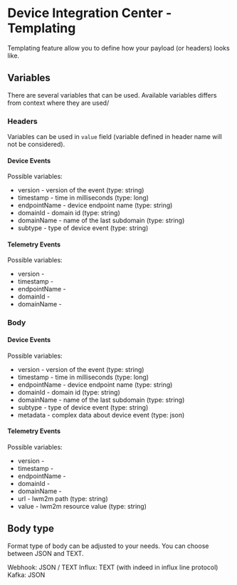 # Device Integration Center - Templating

Templating feature allow you to define how your payload (or headers) looks like.

## Variables

There are several variables that can be used. Available variables differs from context where they are used/

### Headers

Variables can be used in `value` field (variable defined in header name will not be considered).

#### Device Events

Possible variables:

* version - version of the event (type: string)
* timestamp - time in milliseconds (type: long)
* endpointName - device endpoint name (type: string)
* domainId - domain id (type: string)
* domainName - name of the last subdomain (type: string)
* subtype - type of device event (type: string)

#### Telemetry Events

Possible variables:

* version -
* timestamp -
* endpointName -
* domainId -
* domainName -


### Body

#### Device Events

Possible variables:

* version - version of the event (type: string)
* timestamp - time in milliseconds (type: long)
* endpointName - device endpoint name (type: string)
* domainId - domain id (type: string)
* domainName - name of the last subdomain (type: string)
* subtype - type of device event (type: string)
* metadata - complex data about device event (type: json)

#### Telemetry Events

Possible variables:

* version -
* timestamp -
* endpointName -
* domainId -
* domainName -
* url - lwm2m path (type: string)
* value - lwm2m resource value (type: string)

## Body type

Format type of body can be adjusted to your needs. You can choose between JSON and TEXT.

Webhook: JSON / TEXT
Influx: TEXT (with indeed in influx line protocol)
Kafka: JSON
